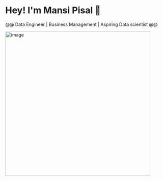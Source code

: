 # Hey! I'm Mansi Pisal  👋 
@@ Data Engineer | Business Management | Aspiring Data scientist @@


<img width="455" alt="image" src="https://github.com/Mansipisal/Mansipisal/assets/76742478/4f81cae9-f087-4294-94ad-0a7d29e15a30">


<!--
**Mansipisal/Mansipisal** is a ✨ _special_ ✨ repository because its `README.md` (this file) appears on your GitHub profile.
![Designer (3)-Photoroom (2)](https://github.com/Mansipisal/Mansipisal/assets/76742478/2dafe514-1b1d-41e9-90cc-e4f5ace461c1)


Here are some ideas to get you started:

- 🔭 I’m currently working on ...
- 🌱 I’m currently learning ...
- 👯 I’m looking to collaborate on ...
- 🤔 I’m looking for help with ...
- 💬 Ask me about ...
- 📫 How to reach me: ...
- 😄 Pronouns: ...
- ⚡ Fun fact: ...



-->
